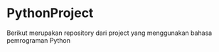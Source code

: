 # PythonProject
Berikut merupakan repository dari project yang menggunakan bahasa pemrograman Python
